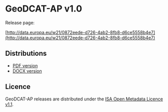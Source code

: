 # GeoDCAT-AP v1.0

Release page:

[http://data.europa.eu/w21/0872eede-d726-4ab2-8fb8-d6ce5558b4e7](http://data.europa.eu/w21/0872eede-d726-4ab2-8fb8-d6ce5558b4e7)

## Distributions

- [PDF version](./geodcat-ap_1.0.pdf)
- [DOCX version](./geodcat-ap_1.0.docx)

## Licence

GeoDCAT-AP releases are distributed under the [ISA Open Metadata Licence v1.1](https://joinup.ec.europa.eu/licence/isa-open-metadata-licence-v11).
